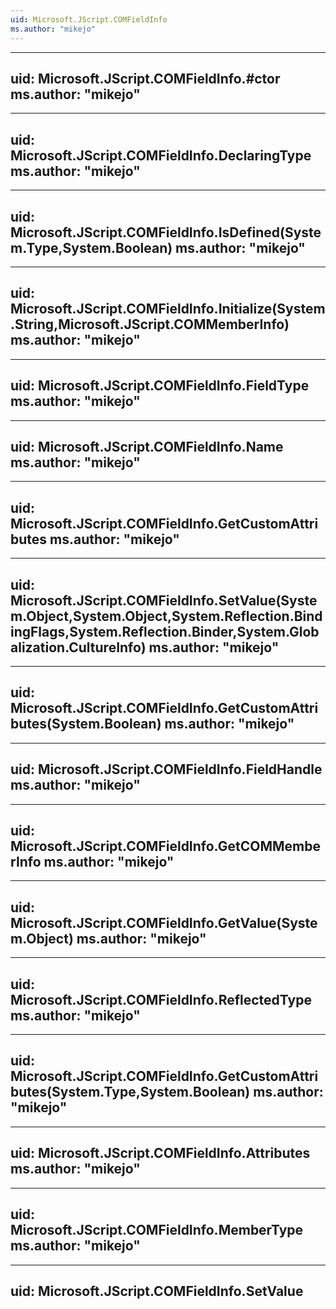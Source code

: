 ```yaml
---
uid: Microsoft.JScript.COMFieldInfo
ms.author: "mikejo"
---
```


---
uid: Microsoft.JScript.COMFieldInfo.#ctor
ms.author: "mikejo"
---

---
uid: Microsoft.JScript.COMFieldInfo.DeclaringType
ms.author: "mikejo"
---

---
uid: Microsoft.JScript.COMFieldInfo.IsDefined(System.Type,System.Boolean)
ms.author: "mikejo"
---

---
uid: Microsoft.JScript.COMFieldInfo.Initialize(System.String,Microsoft.JScript.COMMemberInfo)
ms.author: "mikejo"
---

---
uid: Microsoft.JScript.COMFieldInfo.FieldType
ms.author: "mikejo"
---

---
uid: Microsoft.JScript.COMFieldInfo.Name
ms.author: "mikejo"
---

---
uid: Microsoft.JScript.COMFieldInfo.GetCustomAttributes
ms.author: "mikejo"
---

---
uid: Microsoft.JScript.COMFieldInfo.SetValue(System.Object,System.Object,System.Reflection.BindingFlags,System.Reflection.Binder,System.Globalization.CultureInfo)
ms.author: "mikejo"
---

---
uid: Microsoft.JScript.COMFieldInfo.GetCustomAttributes(System.Boolean)
ms.author: "mikejo"
---

---
uid: Microsoft.JScript.COMFieldInfo.FieldHandle
ms.author: "mikejo"
---

---
uid: Microsoft.JScript.COMFieldInfo.GetCOMMemberInfo
ms.author: "mikejo"
---

---
uid: Microsoft.JScript.COMFieldInfo.GetValue(System.Object)
ms.author: "mikejo"
---

---
uid: Microsoft.JScript.COMFieldInfo.ReflectedType
ms.author: "mikejo"
---

---
uid: Microsoft.JScript.COMFieldInfo.GetCustomAttributes(System.Type,System.Boolean)
ms.author: "mikejo"
---

---
uid: Microsoft.JScript.COMFieldInfo.Attributes
ms.author: "mikejo"
---

---
uid: Microsoft.JScript.COMFieldInfo.MemberType
ms.author: "mikejo"
---

---
uid: Microsoft.JScript.COMFieldInfo.SetValue
---
